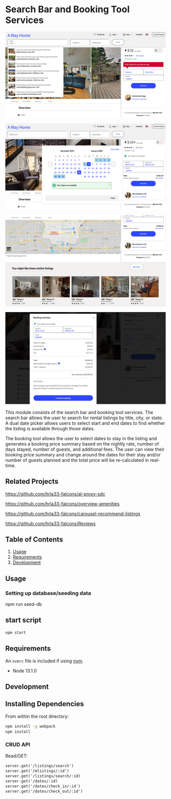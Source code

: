# Search Bar and Booking Tool Services

![alt text](/public/image4.png)

![alt text](/public/image1.png)

![alt text](/public/image3.png)

![alt text](/public/image2.png)

This module consists of the search bar and booking tool services. The search bar allows the user to search for rental listings by title, city, or state. A dual date picker allows users to select start and end dates to find whether the listing is available through those dates.

The booking tool allows the user to select dates to stay in the listing and generates a booking price summary based on the nightly rate, number of days stayed, number of guests, and additional fees. The user can view their booking price summary and change around the dates for their stay and/or number of guests planned and the total price will be re-calculated in real-time.

## Related Projects
https://github.com/hrla33-falcons/al-proxy-sdc

https://github.com/hrla33-falcons/overview-amenities

https://github.com/hrla33-falcons/carousel-recommend-listings

https://github.com/hrla33-falcons/Reviews

## Table of Contents

1. [Usage](#Usage)
1. [Requirements](#requirements)
1. [Development](#development)

## Usage

### Setting up database/seeding data

npm run seed-db

## start script

```sh
npm start
```

## Requirements

An `nvmrc` file is included if using [nvm](https://github.com/creationix/nvm).

- Node 13.1.0

## Development

## Installing Dependencies

From within the root directory:

```sh
npm install -g webpack
npm install
```

### CRUD API

Read/GET:
```
server.get('/listings/search')
server.get('/mlistings/:id')
server.get('/listings/search/:id)
server.get('/dates/:id)
server.get('/dates/check_in/:id')
server.get('/dates/check_out/:id')
```
